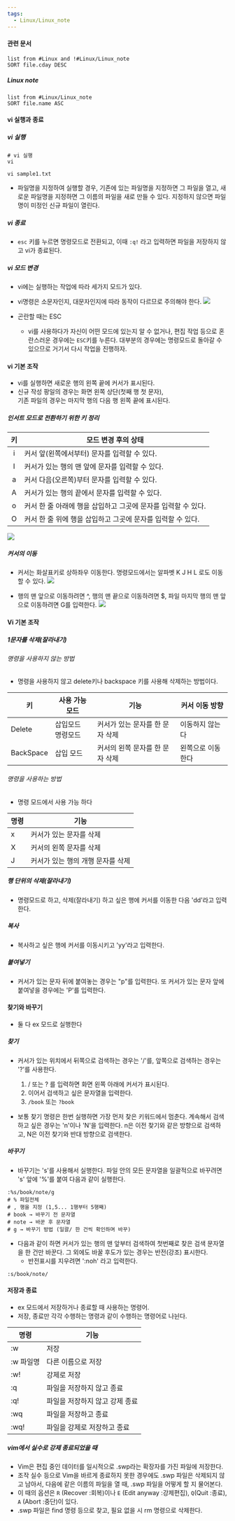 ```yaml
---
tags:
  - Linux/Linux_note
---
```


#### 관련 문서
```dataview
list from #Linux and !#Linux/Linux_note
SORT file.cday DESC
```

##### Linux note
```dataview
list from #Linux/Linux_note
SORT file.name ASC
```


#### vi 실행과 종료
##### vi 실행
```shell
# vi 실행
vi

vi sample1.txt
```
- 파일명을 지정하여 실행할 경우, 기존에 있는 파일명을 지정하면 그 파일을 열고, 새로운 파일명을 지정하면 그 이름의 파일을 새로 만들 수 있다. 지정하지 않으면 파일명이 미정인 신규 파일이 열린다. 

##### vi 종료
- `esc` 키를 누르면 명령모드로 전환되고, 이때 `:q!` 라고 입력하면 파일을 저장하지 않고 vi가 종료된다.

##### vi 모드 변경
- vi에는 실행하는 작업에 따라 세가지 모드가 있다.
- vi명령은 소문자인지, 대문자인지에 따라 동작이 다르므로 주의해야 한다.
![](assets/Linux%20note.png)

- 곤란할 때는 ESC
	- vi를 사용하다가 자신이 어떤 모드에 있는지 알 수 없거나, 편집 작업 등으로 혼란스러운 경우에는 `ESC`키를 누른다. 대부분의 경우에는 명령모드로 돌아갈 수 있으므로 거기서 다시 작업을 진행하자.

#### vi 기본 조작
- vi를 실행하면 새로운 행의 왼쪽 끝에 커서가 표시된다. 
- 신규 작성 팡일의 경우는 화면 왼쪽 상단(첫째 행 첫 문자), <br>기존 파일의 경우는 마지막 행의 다음 행 왼쪽 끝에 표시된다.

##### 인서트 모드로 전환하기 위한 키 정리

| 키  | 모드 변경 후의 상태                                           |
|:---:| ------------------------------------------------------------- |
|  i  | 커서 앞(왼쪽에서부터) 문자를 입력할 수 있다.                  |
|  I  | 커서가 있는 행의 맨 앞에 문자를 입력할 수 있다.               |
|  a  | 커서 다음(오른쪽)부터 문자를 입력할 수 있다.                  |
|  A  | 커서가 있는 행의 끝에서 문자를 입력할 수 있다.                |
|  o  | 커서 한 줄 아래에 행을 삽입하고 그곳에 문자를 입력할 수 있다. |
|  O  | 커서 한 줄 위에 행을 삽입하고 그곳에 문자를 입력할 수 있다.   |

![](assets/Linux%20note-16.png)

##### 커서의 이동
- 커서는 화살표키로 상하좌우 이동한다. 명령모드에서는 알파벳 K J H L 로도 이동할 수 있다. 
![](assets/Linux%20note-17.png)

- 행의 맨 앞으로 이동하려면 ^, 행의 맨 끝으로 이동하려면 $, 파일 마지막 행의 맨 앞으로 이동하려면 G를 입력한다. 
![](assets/Linux%20note-18.png)

#### Vi 기본 조작 
##### 1문자를 삭제(잘라내기)
###### 명령을 사용하지 않는 방법
- 명령을 사용하지 않고 delete키나 backspace 키를 사용해 삭제하는 방법이다.

| 키        | 사용 가능 모드       | 기능                            | 커서 이동 방향    |
| --------- | -------------------- | ------------------------------- | ----------------- |
| Delete    | 삽입모드<br>명령모드 | 커서가 있는 문자를 한 문자 삭제 | 이동하지 않는다   |
| BackSpace | 삽입 모드            | 커서의 왼쪽 문자를 한 문자 삭제 | 왼쪽으로 이동한다 |

###### 명령을 사용하는 방법
- 명령 모드에서 사용 가능 하다

| 명령 | 기능                    |
| ---- | ----------------------- |
| x    | 커서가 있는 문자를 삭제 |
| X    | 커서의 왼쪽 문자를 삭제 |
| J     |  커서가 있는 행의 개행 문자를 삭제   |

##### 행 단위의 삭제(잘라내기)
- 명령모드로 하고, 삭제(잘라내기) 하고 싶은 행에 커서를 이동한 다음 'dd'라고 입력한다.

##### 복사
- 복사하고 싶은 행에 커서를 이동시키고 'yy'라고 입력한다.

##### 붙여넣기
- 커서가 있는 문자 뒤에 붙여놓는 경우는 "p"를 입력한다. 또 커서가 있는 문자 앞에 붙여넣을 경우에는 'P'를 입력한다.


#### 찾기와 바꾸기
- 둘 다 ex 모드로 실행한다

##### 찾기
- 커서가 있는 위치에서 뒤쪽으로 검색하는 경우는 '/'를, 앞쪽으로 검색하는 경우는 '?'를 사용한다. 
	 1. / 또는 ? 를 입력하면 화면 왼쪽 아래에 커서가 표시된다.
	 2. 이어서 검색하고 싶은 문자열을 입력한다.
	 3. `/book` 또는 `?book`

- 보통 찾기 명령은 한번 실행하면 가장 먼저 찾은 키워드에서 멈춘다. 계속해서 검색하고 싶은 경우는 'n'이나 'N'을 입력한다. n은 이전 찾기와 같은 방향으로 검색하고, N은 이전 찾기와 반대 방향으로 검색한다.

##### 바꾸기
- 바꾸기는 's'를 사용해서 실행한다. 파일 안의 모든 문자열을 일괄적으로 바꾸려면 's' 앞에 '%'를 붙여 다음과 같이 실행한다. 
```vim
:%s/book/note/g
# % 파일전체
# , 행을 지정 (1,5... 1행부터 5행째)
# book → 바꾸기 전 문자열
# note → 바꾼 후 문자열 
# g → 바꾸기 방법 (일괄/ 한 건씩 확인하며 바꾸)
```

- 다음과 같이 하면 커서가 있는 행의 맨 앞부터 검색하여 첫번째로 찾은 검색 문자열을 한 건만 바꾼다. 그 외에도 바꿀 후도가 있는 경우는 반전(강조) 표시한다. 
	- 반전표시를 지우려면 ':noh' 라고 입력한다.
```
:s/book/note/
```


#### 저장과 종료
- ex 모드에서 저장하거나 종료할 때 사용하는 명령어.
- 저장, 종료만 각각 수행하는 명령과 같이 수행하는 명령어로 나뉜다.

| 명령      | 기능                           |
| --------- | ------------------------------ |
| :w        | 저장                           |
| :w 파일명 | 다른 이름으로 저장             |
| :w!       | 강제로 저장                    |
| :q        | 파일을 저장하지 않고 종료      |
| :q!       | 파일을 저장하지 않고 강제 종료 |
| :wq       | 파일을 저장하고 종료           |
| :wq!      | 파일을 강제로 저장하고 종료    |

##### vim에서 실수로 강제 종료되었을 때
- Vim은 편집 중인 데이터를 일시적으로 .swp라는 확장자를 가진 파일에 저장한다. 
- 조작 실수 등으로 Vim을 바르게 종료하지 못한 경우에도 .swp 파일은 삭제되지 않고 남아서, 다음에 같은 이름의 파일을 열 때, .swp 파일을 어떻게 할 지 물어본다. 
- 이 때의 옵션은 `R` (Recover :회복)이나 `E` (Edit anyway :강제편집), `Q`(Quit :종료), `A` (Abort :중단)이 있다. 
- .swp 파일은 find 명령 등으로 찾고, 필요 없을 시 rm 명령으로 삭제한다. 